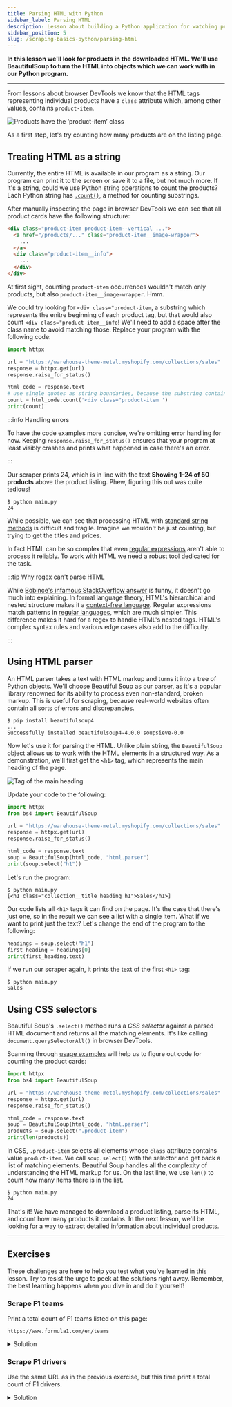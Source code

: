 ```yaml
---
title: Parsing HTML with Python
sidebar_label: Parsing HTML
description: Lesson about building a Python application for watching prices. Using the Beautiful Soup library to parse HTML code of a product listing page.
sidebar_position: 5
slug: /scraping-basics-python/parsing-html
---
```


**In this lesson we'll look for products in the downloaded HTML. We'll use BeautifulSoup to turn the HTML into objects which we can work with in our Python program.**

---

From lessons about browser DevTools we know that the HTML tags representing individual products have a `class` attribute which, among other values, contains `product-item`.

![Products have the ‘product-item’ class](./images/product-item.png)

As a first step, let's try counting how many products are on the listing page.

## Treating HTML as a string

Currently, the entire HTML is available in our program as a string. Our program can print it to the screen or save it to a file, but not much more. If it's a string, could we use Python string operations to count the products? Each Python string has [`.count()`](https://docs.python.org/3/library/stdtypes.html#str.count), a method for counting substrings.

After manually inspecting the page in browser DevTools we can see that all product cards have the following structure:

```html
<div class="product-item product-item--vertical ...">
  <a href="/products/..." class="product-item__image-wrapper">
    ...
  </a>
  <div class="product-item__info">
    ...
  </div>
</div>
```

At first sight, counting `product-item` occurrences wouldn't match only products, but also `product-item__image-wrapper`. Hmm.

We could try looking for `<div class="product-item`, a substring which represents the enitre beginning of each product tag, but that would also count `<div class="product-item__info`! We'll need to add a space after the class name to avoid matching those. Replace your program with the following code:

```py
import httpx

url = "https://warehouse-theme-metal.myshopify.com/collections/sales"
response = httpx.get(url)
response.raise_for_status()

html_code = response.text
# use single quotes as string boundaries, because the substring contains a double quote character
count = html_code.count('<div class="product-item ')
print(count)
```

:::info Handling errors

To have the code examples more concise, we're omitting error handling for now. Keeping `response.raise_for_status()` ensures that your program at least visibly crashes and prints what happened in case there's an error.

:::

Our scraper prints 24, which is in line with the text **Showing 1–24 of 50 products** above the product listing. Phew, figuring this out was quite tedious!

```text
$ python main.py
24
```

<!-- TODO image -->

While possible, we can see that processing HTML with [standard string methods](https://docs.python.org/3/library/stdtypes.html#string-methods) is difficult and fragile. Imagine we wouldn't be just counting, but trying to get the titles and prices.

In fact HTML can be so complex that even [regular expressions](https://docs.python.org/3/library/re.html) aren't able to process it reliably. To work with HTML we need a robust tool dedicated for the task.

:::tip Why regex can't parse HTML

While [Bobince's infamous StackOverflow answer](https://stackoverflow.com/a/1732454/325365) is funny, it doesn't go much into explaining. In formal language theory, HTML's hierarchical and nested structure makes it a [context-free language](https://en.wikipedia.org/wiki/Context-free_language). Regular expressions match patterns in [regular languages](https://en.wikipedia.org/wiki/Regular_language), which are much simpler. This difference makes it hard for a regex to handle HTML's nested tags. HTML's complex syntax rules and various edge cases also add to the difficulty.

:::

## Using HTML parser

An HTML parser takes a text with HTML markup and turns it into a tree of Python objects. We'll choose Beautiful Soup as our parser, as it's a popular library renowned for its ability to process even non-standard, broken markup. This is useful for scraping, because real-world websites often contain all sorts of errors and discrepancies.

```text
$ pip install beautifulsoup4
...
Successfully installed beautifulsoup4-4.0.0 soupsieve-0.0
```

Now let's use it for parsing the HTML. Unlike plain string, the `BeautifulSoup` object allows us to work with the HTML elements in a structured way. As a demonstration, we'll first get the `<h1>` tag, which represents the main heading of the page.

![Tag of the main heading](./images/h1.png)

Update your code to the following:

```py
import httpx
from bs4 import BeautifulSoup

url = "https://warehouse-theme-metal.myshopify.com/collections/sales"
response = httpx.get(url)
response.raise_for_status()

html_code = response.text
soup = BeautifulSoup(html_code, "html.parser")
print(soup.select("h1"))
```

Let's run the program:

```text
$ python main.py
[<h1 class="collection__title heading h1">Sales</h1>]
```

Our code lists all `<h1>` tags it can find on the page. It's the case that there's just one, so in the result we can see a list with a single item. What if we want to print just the text? Let's change the end of the program to the following:

```py
headings = soup.select("h1")
first_heading = headings[0]
print(first_heading.text)
```

If we run our scraper again, it prints the text of the first `<h1>` tag:

```text
$ python main.py
Sales
```

## Using CSS selectors

Beautiful Soup's `.select()` method runs a _CSS selector_ against a parsed HTML document and returns all the matching elements. It's like calling `document.querySelectorAll()` in browser DevTools.

Scanning through [usage examples](https://beautiful-soup-4.readthedocs.io/en/latest/#css-selectors) will help us to figure out code for counting the product cards:

```py
import httpx
from bs4 import BeautifulSoup

url = "https://warehouse-theme-metal.myshopify.com/collections/sales"
response = httpx.get(url)
response.raise_for_status()

html_code = response.text
soup = BeautifulSoup(html_code, "html.parser")
products = soup.select(".product-item")
print(len(products))
```

In CSS, `.product-item` selects all elements whose `class` attribute contains value `product-item`. We call `soup.select()` with the selector and get back a list of matching elements. Beautiful Soup handles all the complexity of understanding the HTML markup for us. On the last line, we use `len()` to count how many items there is in the list.

```text
$ python main.py
24
```

That's it! We have managed to download a product listing, parse its HTML, and count how many products it contains. In the next lesson, we'll be looking for a way to extract detailed information about individual products.

---

## Exercises

These challenges are here to help you test what you’ve learned in this lesson. Try to resist the urge to peek at the solutions right away. Remember, the best learning happens when you dive in and do it yourself!

### Scrape F1 teams

Print a total count of F1 teams listed on this page:

```text
https://www.formula1.com/en/teams
```

<details>
  <summary>Solution</summary>

  ```py
  import httpx
  from bs4 import BeautifulSoup

  url = "https://www.formula1.com/en/teams"
  response = httpx.get(url)
  response.raise_for_status()

  html_code = response.text
  soup = BeautifulSoup(html_code, "html.parser")
  print(len(soup.select(".outline")))
  ```

</details>

### Scrape F1 drivers

Use the same URL as in the previous exercise, but this time print a total count of F1 drivers.

<details>
  <summary>Solution</summary>

  ```py
  import httpx
  from bs4 import BeautifulSoup

  url = "https://www.formula1.com/en/teams"
  response = httpx.get(url)
  response.raise_for_status()

  html_code = response.text
  soup = BeautifulSoup(html_code, "html.parser")
  print(len(soup.select(".f1-grid")))
  ```

</details>
